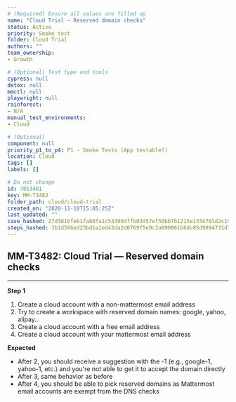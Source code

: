 ```yaml
---
# (Required) Ensure all values are filled up
name: "Cloud Trial — Reserved domain checks"
status: Active
priority: Smoke test
folder: Cloud Trial
authors: ""
team_ownership: 
- Growth

# (Optional) Test type and tools
cypress: null
detox: null
mmctl: null
playwright: null
rainforest: 
- N/A
manual_test_environments: 
- Cloud

# (Optional)
component: null
priority_p1_to_p4: P1 - Smoke Tests (App testable?)
location: Cloud
tags: []
labels: []

# Do not change
id: 7813481
key: MM-T3482
folder_path: cloud/cloud-trial
created_on: "2020-11-10T15:05:25Z"
last_updated: ""
case_hashed: 27d381bfeb1fa80fa1c54398dffb03d57ef50bb7b1215e1334701d2c19d6ce3b17fbfc01e5e3737324c44ee13c263599
steps_hashed: 3b1d566ed23bd1a1ed42da2d0769f5e9c2a090061b6dc05d9094731d7ea7282ee1fe1b53bdfc167fa4f94f4464577215
---
```


## MM-T3482: Cloud Trial — Reserved domain checks

---

**Step 1**

1. Create a cloud account with a non-mattermost email address
2. Try to create a workspace with reserved domain names: google, yahoo, alipay...
3. Create a cloud account with a free email address
4. Create a cloud account with your mattermost email address

**Expected**

- After 2, you should receive a suggestion with the -1 (e.g., google-1, yahoo-1, etc.) and you're not able to get it to accept the domain directly
- After 3, same behavior as before
- After 4, you should be able to pick reserved domains as Mattermost email accounts are exempt from the DNS checks
